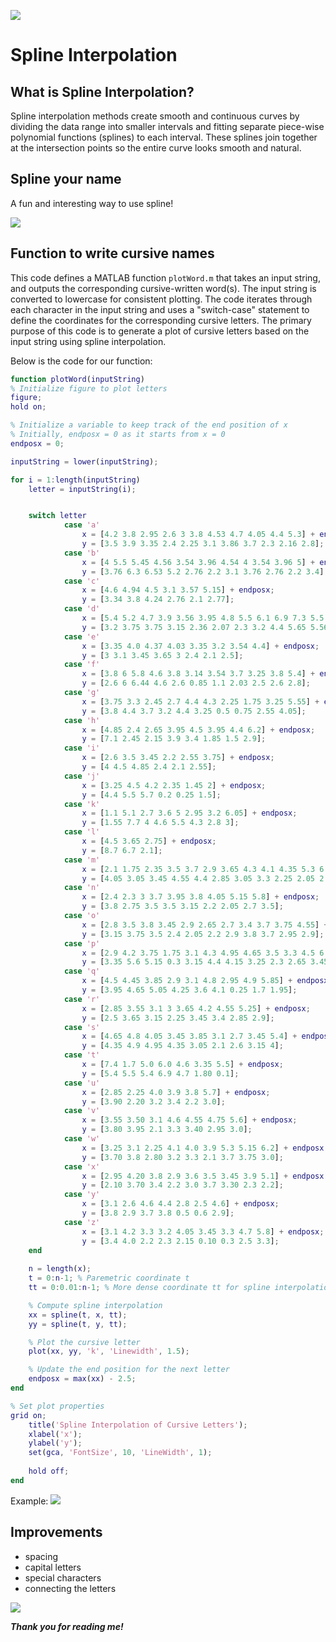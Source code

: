 ![](./spline_interpolation_banner.png)

# Spline Interpolation

## What is Spline Interpolation?

Spline interpolation methods create smooth and continuous curves by dividing the data range into smaller intervals and fitting separate piece-wise polynomial functions (splines) to each interval. These splines join together at the intersection points so the entire curve looks smooth and natural.

## Spline your name

A fun and interesting way to use spline!

![](./ournames.png)

## Function to write cursive names

This code defines a MATLAB function `plotWord.m` that takes an input string, and outputs the corresponding cursive-written word(s). The input string is converted to lowercase for consistent plotting. The code iterates through each character in the input string and uses a "switch-case" statement to define the coordinates for the corresponding cursive letters. The primary purpose of this code is to generate a plot of cursive letters based on the input string using spline interpolation.

Below is the code for our function:

``` matlab
function plotWord(inputString)
% Initialize figure to plot letters
figure;
hold on;

% Initialize a variable to keep track of the end position of x
% Initially, endposx = 0 as it starts from x = 0
endposx = 0;

inputString = lower(inputString);

for i = 1:length(inputString)
    letter = inputString(i);


    switch letter
            case 'a'
                x = [4.2 3.8 2.95 2.6 3 3.8 4.53 4.7 4.05 4.4 5.3] + endposx;
                y = [3.5 3.9 3.35 2.4 2.25 3.1 3.86 3.7 2.3 2.16 2.8];
            case 'b'
                x = [4 5.5 5.45 4.56 3.54 3.96 4.54 4 3.54 3.96 5] + endposx;
                y = [3.76 6.3 6.53 5.2 2.76 2.2 3.1 3.76 2.76 2.2 3.4];
            case 'c'
                x = [4.6 4.94 4.5 3.1 3.57 5.15] + endposx;
                y = [3.34 3.8 4.24 2.76 2.1 2.77];
            case 'd'
                x = [5.4 5.2 4.7 3.9 3.56 3.95 4.8 5.5 6.1 6.9 7.3 5.5 5.06 5.5 6.0] + endposx;
                y = [3.2 3.75 3.75 3.15 2.36 2.07 2.3 3.2 4.4 5.65 5.56 3.2 1.34 0.73 1];
            case 'e'
                x = [3.35 4.0 4.37 4.03 3.35 3.2 3.54 4.4] + endposx;
                y = [3 3.1 3.45 3.65 3 2.4 2.1 2.5];
            case 'f'
                x = [3.8 6 5.8 4.6 3.8 3.14 3.54 3.7 3.25 3.8 5.4] + endposx;
                y = [2.6 6 6.44 4.6 2.6 0.85 1.1 2.03 2.5 2.6 2.8];
            case 'g'
                x = [3.75 3.3 2.45 2.7 4.4 4.3 2.25 1.75 3.25 5.55] + endposx;
                y = [3.8 4.4 3.7 3.2 4.4 3.25 0.5 0.75 2.55 4.05];
            case 'h'
                x = [4.85 2.4 2.65 3.95 4.5 3.95 4.4 6.2] + endposx;
                y = [7.1 2.45 2.15 3.9 3.4 1.85 1.5 2.9];
            case 'i'
                x = [2.6 3.5 3.45 2.2 2.55 3.75] + endposx;
                y = [4 4.5 4.85 2.4 2.1 2.55];
            case 'j'
                x = [3.25 4.5 4.2 2.35 1.45 2] + endposx;
                y = [4.4 5.5 5.7 0.2 0.25 1.5];
            case 'k'
                x = [1.1 5.1 2.7 3.6 5 2.95 3.2 6.05] + endposx;
                y = [1.55 7.7 4 4.6 5.5 4.3 2.8 3];
            case 'l'
                x = [4.5 3.65 2.75] + endposx;
                y = [8.7 6.7 2.1];
            case 'm'
                x = [2.1 1.75 2.35 3.5 3.7 2.9 3.65 4.3 4.1 4.35 5.3 6.3] + endposx;
                y = [4.05 3.05 3.45 4.55 4.4 2.85 3.05 3.3 2.25 2.05 2.4 3.45];
            case 'n'
                x = [2.4 2.3 3 3.7 3.95 3.8 4.05 5.15 5.8] + endposx;
                y = [3.8 2.75 3.5 3.5 3.15 2.2 2.05 2.7 3.5];
            case 'o'
                x = [2.8 3.5 3.8 3.45 2.9 2.65 2.7 3.4 3.7 3.75 4.55] + endposx;
                y = [3.15 3.75 3.5 2.4 2.05 2.2 2.9 3.8 3.7 2.95 2.9];
            case 'p'
                x = [2.9 4.2 3.75 1.75 3.1 4.3 4.95 4.65 3.5 3.3 4.5 6.05] + endposx;
                y = [3.35 5.6 5.15 0.3 3.15 4.4 4.15 3.25 2.3 2.65 3.45 4.1];
            case 'q'
                x = [4.5 4.45 3.85 2.9 3.1 4.8 2.95 4.9 5.85] + endposx;
                y = [3.95 4.65 5.05 4.25 3.6 4.1 0.25 1.7 1.95];
            case 'r'
                x = [2.85 3.55 3.1 3 3.65 4.2 4.55 5.25] + endposx;
                y = [2.5 3.65 3.15 2.25 3.45 3.4 2.85 2.9];
            case 's'
                x = [4.65 4.8 4.05 3.45 3.85 3.1 2.7 3.45 5.4] + endposx;
                y = [4.35 4.9 4.95 4.35 3.05 2.1 2.6 3.15 4];
            case 't'
                x = [7.4 1.7 5.0 6.0 4.6 3.35 5.5] + endposx;
                y = [5.4 5.5 5.4 6.9 4.7 1.80 0.1];
            case 'u'
                x = [2.85 2.25 4.0 3.9 3.8 5.7] + endposx;
                y = [3.90 2.20 3.2 3.4 2.2 3.0];
            case 'v'
                x = [3.55 3.50 3.1 4.6 4.55 4.75 5.6] + endposx;
                y = [3.80 3.95 2.1 3.3 3.40 2.95 3.0];
            case 'w'
                x = [3.25 3.1 2.25 4.1 4.0 3.9 5.3 5.15 6.2] + endposx;
                y = [3.70 3.8 2.80 3.2 3.3 2.1 3.7 3.75 3.0];  
            case 'x'
                x = [2.95 4.20 3.8 2.9 3.6 3.5 3.45 3.9 5.1] + endposx;
                y = [2.10 3.70 3.4 2.2 3.0 3.7 3.30 2.3 2.2];  
            case 'y'
                x = [3.1 2.6 4.6 4.4 2.8 2.5 4.6] + endposx;
                y = [3.8 2.9 3.7 3.8 0.5 0.6 2.9];  
            case 'z'
                x = [3.1 4.2 3.3 3.2 4.05 3.45 3.3 4.7 5.8] + endposx;
                y = [3.4 4.0 2.2 2.3 2.15 0.10 0.3 2.5 3.3];                
    end
    
    n = length(x);
    t = 0:n-1; % Paremetric coordinate t
    tt = 0:0.01:n-1; % More dense coordinate tt for spline interpolation

    % Compute spline interpolation
    xx = spline(t, x, tt);
    yy = spline(t, y, tt);

    % Plot the cursive letter
    plot(xx, yy, 'k', 'Linewidth', 1.5);

    % Update the end position for the next letter
    endposx = max(xx) - 2.5;
end

% Set plot properties
grid on;
    title('Spline Interpolation of Cursive Letters');
    xlabel('x');
    ylabel('y');
    set(gca, 'FontSize', 10, 'LineWidth', 1);
    
    hold off;
end
```

Example: ![](./Spline.png)

## Improvements

-   spacing
-   capital letters
-   special characters
-   connecting the letters

![](./thank%20you.png)

***Thank you for reading me!***
